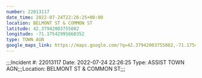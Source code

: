 ```yaml
---
number: 22013117
date_time: 2022-07-24T22:26:25+00:00
location: BELMONT ST & COMMON ST
latitude: 42.37942003755802
longitude: -71.17542995660352
type: TOWN AGN
google_maps_link: https://maps.google.com/?q=42.37942003755802,-71.17542995660352
---
```


;;;Incident #: 22013117  Date: 2022-07-24 22:26:25   Type: ASSIST TOWN AGN;;;Location: BELMONT ST & COMMON ST;;;
